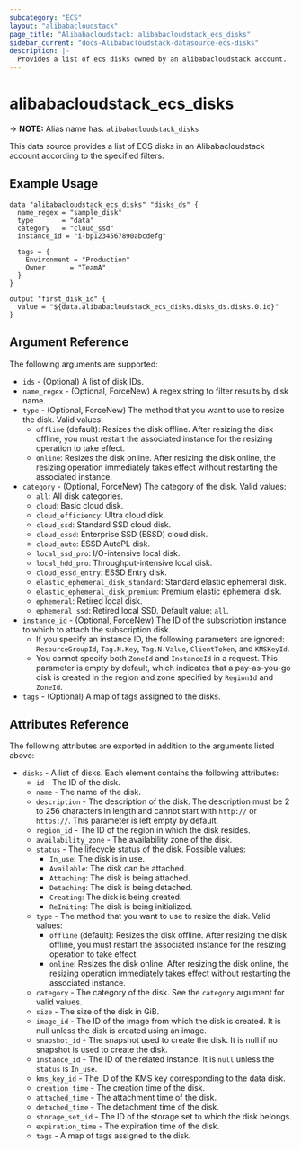 ```yaml
---
subcategory: "ECS"
layout: "alibabacloudstack"
page_title: "Alibabacloudstack: alibabacloudstack_ecs_disks"
sidebar_current: "docs-Alibabacloudstack-datasource-ecs-disks"
description: |- 
  Provides a list of ecs disks owned by an alibabacloudstack account.
---
```


# alibabacloudstack_ecs_disks
-> **NOTE:** Alias name has: `alibabacloudstack_disks`

This data source provides a list of ECS disks in an Alibabacloudstack account according to the specified filters.

## Example Usage

```hcl
data "alibabacloudstack_ecs_disks" "disks_ds" {
  name_regex = "sample_disk"
  type       = "data"
  category   = "cloud_ssd"
  instance_id = "i-bp1234567890abcdefg"

  tags = {
    Environment = "Production"
    Owner      = "TeamA"
  }
}

output "first_disk_id" {
  value = "${data.alibabacloudstack_ecs_disks.disks_ds.disks.0.id}"
}
```

## Argument Reference

The following arguments are supported:

* `ids` - (Optional) A list of disk IDs.
* `name_regex` - (Optional, ForceNew) A regex string to filter results by disk name.
* `type` - (Optional, ForceNew) The method that you want to use to resize the disk. Valid values:
  * `offline` (default): Resizes the disk offline. After resizing the disk offline, you must restart the associated instance for the resizing operation to take effect.
  * `online`: Resizes the disk online. After resizing the disk online, the resizing operation immediately takes effect without restarting the associated instance.
* `category` - (Optional, ForceNew) The category of the disk. Valid values:
  * `all`: All disk categories.
  * `cloud`: Basic cloud disk.
  * `cloud_efficiency`: Ultra cloud disk.
  * `cloud_ssd`: Standard SSD cloud disk.
  * `cloud_essd`: Enterprise SSD (ESSD) cloud disk.
  * `cloud_auto`: ESSD AutoPL disk.
  * `local_ssd_pro`: I/O-intensive local disk.
  * `local_hdd_pro`: Throughput-intensive local disk.
  * `cloud_essd_entry`: ESSD Entry disk.
  * `elastic_ephemeral_disk_standard`: Standard elastic ephemeral disk.
  * `elastic_ephemeral_disk_premium`: Premium elastic ephemeral disk.
  * `ephemeral`: Retired local disk.
  * `ephemeral_ssd`: Retired local SSD.
  Default value: `all`.
* `instance_id` - (Optional, ForceNew) The ID of the subscription instance to which to attach the subscription disk.
  * If you specify an instance ID, the following parameters are ignored: `ResourceGroupId`, `Tag.N.Key`, `Tag.N.Value`, `ClientToken`, and `KMSKeyId`.
  * You cannot specify both `ZoneId` and `InstanceId` in a request.
  This parameter is empty by default, which indicates that a pay-as-you-go disk is created in the region and zone specified by `RegionId` and `ZoneId`.
* `tags` - (Optional) A map of tags assigned to the disks.

## Attributes Reference

The following attributes are exported in addition to the arguments listed above:

* `disks` - A list of disks. Each element contains the following attributes:
  * `id` - The ID of the disk.
  * `name` - The name of the disk.
  * `description` - The description of the disk. The description must be 2 to 256 characters in length and cannot start with `http://` or `https://`. This parameter is left empty by default.
  * `region_id` - The ID of the region in which the disk resides.
  * `availability_zone` - The availability zone of the disk.
  * `status` - The lifecycle status of the disk. Possible values:
    * `In_use`: The disk is in use.
    * `Available`: The disk can be attached.
    * `Attaching`: The disk is being attached.
    * `Detaching`: The disk is being detached.
    * `Creating`: The disk is being created.
    * `ReIniting`: The disk is being initialized.
  * `type` - The method that you want to use to resize the disk. Valid values:
    * `offline` (default): Resizes the disk offline. After resizing the disk offline, you must restart the associated instance for the resizing operation to take effect.
    * `online`: Resizes the disk online. After resizing the disk online, the resizing operation immediately takes effect without restarting the associated instance.
  * `category` - The category of the disk. See the `category` argument for valid values.
  * `size` - The size of the disk in GiB.
  * `image_id` - The ID of the image from which the disk is created. It is null unless the disk is created using an image.
  * `snapshot_id` - The snapshot used to create the disk. It is null if no snapshot is used to create the disk.
  * `instance_id` - The ID of the related instance. It is `null` unless the `status` is `In_use`.
  * `kms_key_id` - The ID of the KMS key corresponding to the data disk.
  * `creation_time` - The creation time of the disk.
  * `attached_time` - The attachment time of the disk.
  * `detached_time` - The detachment time of the disk.
  * `storage_set_id` - The ID of the storage set to which the disk belongs.
  * `expiration_time` - The expiration time of the disk.
  * `tags` - A map of tags assigned to the disk.